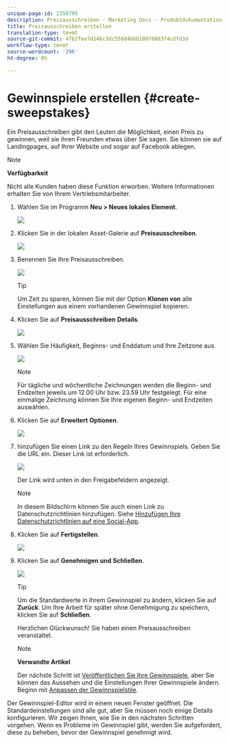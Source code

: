 ```yaml
---
unique-page-id: 2359795
description: Preisausschreiben - Marketing Docs - Produktdokumentation
title: Preisausschreiben erstellen
translation-type: tm+mt
source-git-commit: 47b2fee7d146c3dc558d4bbb10070683f4cdfd3d
workflow-type: tm+mt
source-wordcount: '296'
ht-degree: 0%

---
```



# Gewinnspiele erstellen {#create-sweepstakes}

Ein Preisausschreiben gibt den Leuten die Möglichkeit, einen Preis zu gewinnen, weil sie ihren Freunden etwas über Sie sagen. Sie können sie auf Landingpages, auf Ihrer Website und sogar auf Facebook ablegen.

>[!NOTE]
>
>**Verfügbarkeit**
>
>Nicht alle Kunden haben diese Funktion erworben. Weitere Informationen erhalten Sie von Ihrem Vertriebsmitarbeiter.

1. Wählen Sie im Programm **Neu > Neues lokales Element**.

   ![](assets/image2014-9-25-17-3a29-3a20.png)

1. Klicken Sie in der lokalen Asset-Galerie auf **Preisausschreiben**.

   ![](assets/image2014-9-25-17-3a29-3a31.png)

1. Benennen Sie Ihre Preisausschreiben.

   ![](assets/image2014-9-25-17-3a29-3a50.png)

   >[!TIP]
   >
   >Um Zeit zu sparen, können Sie mit der Option **Klonen von** alle Einstellungen aus einem vorhandenen Gewinnspiel kopieren.

1. Klicken Sie auf **Preisausschreiben** **Details**.

   ![](assets/image2014-9-25-17-3a32-3a37.png)

1. Wählen Sie Häufigkeit, Beginns- und Enddatum und Ihre Zeitzone aus.

   ![](assets/image2014-9-25-17-3a32-3a43.png)

   >[!NOTE]
   >
   >Für tägliche und wöchentliche Zeichnungen werden die Beginn- und Endzeiten jeweils um 12.00 Uhr bzw. 23.59 Uhr festgelegt. Für eine einmalige Zeichnung können Sie Ihre eigenen Beginn- und Endzeiten auswählen.

1. Klicken Sie auf **Erweitert** **Optionen**.

   ![](assets/image2014-9-25-17-3a33-3a19.png)

1. hinzufügen Sie einen Link zu den Regeln Ihres Gewinnspiels. Geben Sie die URL ein. Dieser Link ist erforderlich.

   ![](assets/image2014-9-25-17-3a33-3a30.png)

   Der Link wird unten in den Freigabefeldern angezeigt.

   >[!NOTE]
   >
   >In diesem Bildschirm können Sie auch einen Link zu Datenschutzrichtlinien hinzufügen. Siehe [Hinzufügen Ihre Datenschutzrichtlinien auf eine Social-App](../../../../product-docs/demand-generation/social/social-functions/add-your-privacy-policy-to-a-social-app.md).

1. Klicken Sie auf **Fertigstellen**.

   ![](assets/image2014-9-25-17-3a34-3a2.png)

1. Klicken Sie auf **Genehmigen** **und** **Schließen**.

   ![](assets/image2014-9-25-17-3a34-3a15.png)

   >[!TIP]
   >
   >Um die Standardwerte in Ihrem Gewinnspiel zu ändern, klicken Sie auf **Zurück**. Um Ihre Arbeit für später ohne Genehmigung zu speichern, klicken Sie auf **Schließen**.

   Herzlichen Glückwunsch! Sie haben einen Preisausschreiben veranstaltet.

   >[!NOTE]
   >
   >**Verwandte Artikel**
   >
   >Der nächste Schritt ist [Veröffentlichen Sie Ihre Gewinnspiele](publish-a-sweepstakes.md), aber Sie können das Aussehen und die Einstellungen Ihrer Gewinnspiele ändern. Beginn mit [Anpassen der Gewinnspielstile](customize-sweepstakes-styles.md).

Der Gewinnspiel-Editor wird in einem neuen Fenster geöffnet. Die Standardeinstellungen sind alle gut, aber Sie müssen noch einige Details konfigurieren. Wir zeigen Ihnen, wie Sie in den nächsten Schritten vorgehen.                    Wenn es Probleme im Gewinnspiel gibt, werden Sie aufgefordert, diese zu beheben, bevor der Gewinnspiel genehmigt wird.